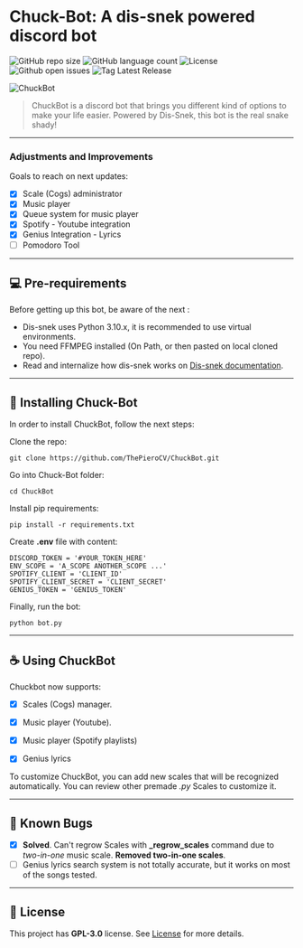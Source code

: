 # Chuck-Bot: A dis-snek powered discord bot

![GitHub repo size](https://img.shields.io/github/repo-size/ThePieroCV/ChuckBot?style=for-the-badge)
![GitHub language count](https://img.shields.io/github/languages/count/ThePieroCV/ChuckBot?style=for-the-badge)
![License](https://img.shields.io/github/license/ThePieroCV/ChuckBot?style=for-the-badge)
![Github open issues](https://img.shields.io/github/issues-raw/ThePieroCV/ChuckBot?style=for-the-badge)
![Tag Latest Release](https://img.shields.io/github/v/tag/ThePieroCV/ChuckBot?style=for-the-badge)

![ChuckBot](./assets/lr.gif)

> ChuckBot is a discord bot that brings you different kind of options to make your life easier. Powered by Dis-Snek, this bot is the real snake shady!

___
### Adjustments and Improvements

Goals to reach on next updates:

- [x] Scale (Cogs) administrator 
- [x] Music player
- [x] Queue system for music player
- [x] Spotify - Youtube integration
- [x] Genius Integration - Lyrics
- [ ] Pomodoro Tool

___

## 💻 Pre-requirements

Before getting up this bot, be aware of the next :

* Dis-snek uses Python 3.10.x, it is recommended to use virtual environments.
* You need FFMPEG installed (On Path, or then pasted on local cloned repo).
* Read and internalize how dis-snek works on [Dis-snek documentation](https://dis-snek.readthedocs.io).

___
## 🚀 Installing Chuck-Bot

In order to install ChuckBot, follow the next steps:

Clone the repo:
```console
git clone https://github.com/ThePieroCV/ChuckBot.git
```

Go into Chuck-Bot folder:
```console
cd ChuckBot
```

Install pip requirements:
```console
pip install -r requirements.txt
```

Create **.env** file with content:
```
DISCORD_TOKEN = '#YOUR_TOKEN_HERE'
ENV_SCOPE = 'A_SCOPE ANOTHER_SCOPE ...'
SPOTIFY_CLIENT = 'CLIENT_ID'
SPOTIFY_CLIENT_SECRET = 'CLIENT_SECRET'
GENIUS_TOKEN = 'GENIUS_TOKEN'
```

Finally, run the bot:
```console
python bot.py
```

___
## ☕ Using ChuckBot

Chuckbot now supports:
- [X] Scales (Cogs) manager.
- [X] Music player (Youtube).
- [X] Music player (Spotify playlists)
- [X] Genius lyrics


To customize ChuckBot, you can add new scales that will be recognized automatically. You can review other premade *.py* Scales to customize it.

___

## 🐞 Known Bugs
- [X] **Solved**. Can't regrow Scales with **_regrow_scales** command due to *two-in-one* music scale. **Removed two-in-one scales**.
- [ ] Genius lyrics search system is not totally accurate, but it works on most of the songs tested.

___

## 📝 License

This project has **GPL-3.0** license. See [License](LICENSE) for more details.
